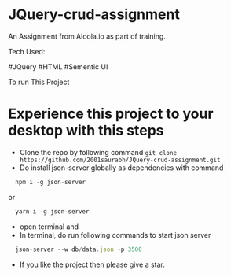 # JQuery-crud-assignment
An Assignment from Aloola.io as part of training.

Tech Used:

#JQuery
#HTML
#Sementic UI


To run This Project 
# Experience this project to your desktop with this steps 
- Clone the repo by following command ```git clone https://github.com/2001saurabh/JQuery-crud-assignment.git```
- Do install json-server globally as dependencies with command 
```js
  npm i -g json-server
``` 
or
```js
  yarn i -g json-server
```
- open terminal and
- In  terminal, do run following commands to start json server
```js
  json-server --w db/data.json -p 3500
```
-  If you like the project then please give a star.


